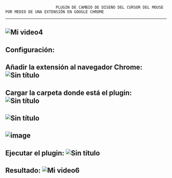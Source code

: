                           PLUGIN DE CAMBIO DE DISEÑO DEL CURSOR DEL MOUSE POR MEDIO DE UNA EXTENSIÓN EN GOOGLE CHROME
-------------------------------------------------------------------------------------------------------------------------------------------------------------------------
![Mi video4](https://user-images.githubusercontent.com/113193895/223581926-a26a0b5d-c5bd-4278-b157-9c906e78c22e.gif)
-------------------------------------------------------------------------------------------------------------------------------------------------------------------------
Configuración:
-------------------------------------------------------------------------------------------------------------------------------------------------------------------------
Añadir la extensión al navegador Chrome:
![Sin título](https://user-images.githubusercontent.com/113193895/223582581-5764c72c-d4b0-42e7-aefe-41a2fe81e87e.jpg)
-------------------------------------------------------------------------------------------------------------------------------------------------------------------------
Cargar la carpeta donde está el plugin:
![Sin título](https://user-images.githubusercontent.com/113193895/223582905-556c49e1-f166-4053-8cde-136a213ad25c.jpg)
-------------------------------------------------------------------------------------------------------------------------------------------------------------------------
  ![Sin título](https://user-images.githubusercontent.com/113193895/223583042-a799da69-972d-4321-af93-7b7607a30ef8.jpg)
--------------------------------------------------------------------------------------------------------------------------------------------------------------------------------------------------------------------------------------------------------------------------------------------------------------------------------------------------
![image](https://user-images.githubusercontent.com/113193895/223583052-33ee4aa6-27de-4ef1-9591-e38487923ba6.png)
-------------------------------------------------------------------------------------------------------------------------------------------------------------------------
Ejecutar el plugin:
![Sin título](https://user-images.githubusercontent.com/113193895/223583138-7dbc14b4-d866-4d39-af2d-b07a9511f616.jpg)
-------------------------------------------------------------------------------------------------------------------------------------------------------------------------
Resultado:
![Mi video6](https://user-images.githubusercontent.com/113193895/223584522-eff5c655-ea8c-481d-9344-13413c8d53bc.gif)
-------------------------------------------------------------------------------------------------------------------------------------------------------------------------




